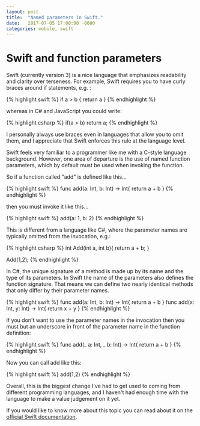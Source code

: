 ```yaml
---
layout: post
title:  "Named parameters in Swift."
date:   2017-07-05 17:00:00 -0600
categories: mobile, swift
---
```


# Swift and function parameters

Swift (currently version 3) is a nice language that emphasizes readability and clarity over terseness. For example, Swift requires you to have curly braces around if statements, e.g. : 

{% highlight swift %}
if a > b {
    return a
}
{% endhighlight %}

whereas in C# and JavaScript you could write:

{% highlight csharp %}
if(a > b)
    return a;
{% endhighlight %}

I personally always use braces even in languages that allow you to omit them, and I appreciate that Swift enforces this rule at the language level.

Swift feels very familiar to a programmer like me with a C-style language background. However, one area of departure is the use of named function parameters, which by default must be used when invoking the function.

So if a function called "add" is defined like this...

{% highlight swift %}
func add(a: Int, b: Int) -> Int{
    return a + b
}
{% endhighlight %}

then you must invoke it like this...

{% highlight swift %}
add(a: 1, b: 2)
{% endhighlight %}

This is different from a language like C#, where the parameter names are typically omitted from the invocation, e.g.: 

{% highlight csharp %}
int Add(int a, int b){
    return a + b;
}

Add(1,2);
{% endhighlight %}

In C#, the unique signature of a method is made up by its name and the type of its parameters. In Swift the name of the parameters also defines the function signature. That means we can define two nearly identical methods that only differ by their parameter names.

{% highlight swift %}
func add(a: Int, b: Int) -> Int{
    return a + b
}
func add(x: Int, y: Int) -> Int{
    return x + y
}
{% endhighlight %}

If you don't want to use the parameter names in the invocation then you must but an underscore in front of the parameter name in the function definition: 

{% highlight swift %}
func add(_ a: Int, _ b: Int) -> Int{
    return a + b
}
{% endhighlight %}

Now you can call add like this:

{% highlight swift %}
add(1,2)
{% endhighlight %}

Overall, this is the biggest change I've had to get used to coming from different programming languages, and I haven't had enough time with the language to make a value judgement on it yet. 

If you would like to know more about this topic you can read about it on the [official Swift documentation][docs].

[docs]: https://developer.apple.com/library/content/documentation/Swift/Conceptual/Swift_Programming_Language/Functions.html




